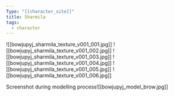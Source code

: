 ```yaml
---
Type: "[[character_site]]"
title: Sharmila
tags:
  - character
---
```


![[bowjupyj_sharmila_texture_v001_001.jpg]]
![[bowjupyj_sharmila_texture_v001_002.jpg]]
![[bowjupyj_sharmila_texture_v001_003.jpg]]
![[bowjupyj_sharmila_texture_v001_004.jpg]]
![[bowjupyj_sharmila_texture_v001_005.jpg]]
![[bowjupyj_sharmila_texture_v001_006.jpg]]

Screenshot during modelling process![[bowjupyj_model_brow.jpg]]
